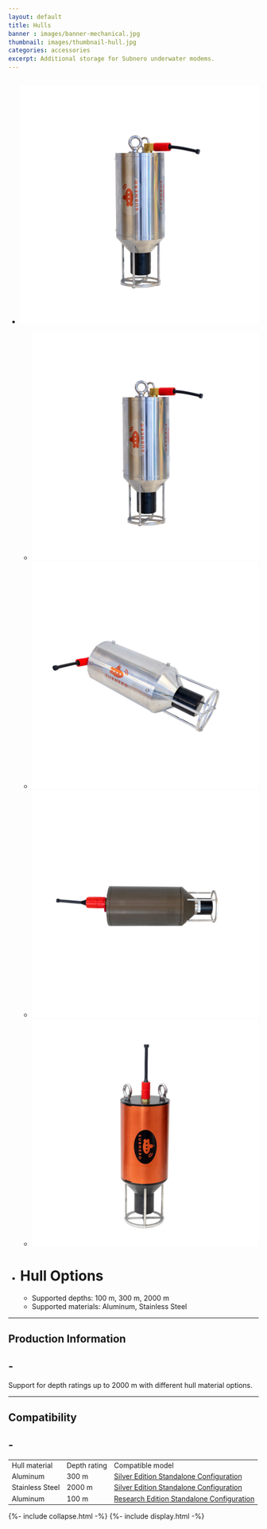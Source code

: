 ```yaml
---
layout: default
title: Hulls
banner : images/banner-mechanical.jpg
thumbnail: images/thumbnail-hull.jpg
categories: accessories
excerpt: Additional storage for Subnero underwater modems.
---
```


<div class='full tall' style='background-image: url({{site.baseurl}}/{{page.banner}});'>
  <div class='row'>
    <div class='large-12 columns'>
      <!-- {% include section-header.html title=page.title tagline=page.tagline color=page.title_color class="big" %} -->
    </div>
  </div>
  <div class='four spacing'></div>
  <div class='four spacing'></div>
</div>

<div class='full'>
  <div class='row'>
      <ul class='gfXsQG'>
        <li class='accessories'>
            <div class='mod modBlogPost big'>
              <img id='main-img' src='/images/accessories-hull01.jpg'>
            </div>
            <div class='modGallery'>
              <ul class='media modTeamMember gallery shortcode-list'>
                <li class="member current-li"><a class='image-nav'><img src='/images/accessories-hull01.jpg'></a></li>
                <li class="member"><a class='image-nav'><img src='/images/accessories-hull02.jpg'></a></li>
                <li class="member"><a class='image-nav'><img src='/images/accessories-hull03.jpg'></a></li>
                <li class="member"><a class='image-nav'><img src='/images/accessories-hull04.jpg'></a></li>
              </ul>
            </div>
        </li>
        <li class='accessories'>
          <div class='hOXnHC'>
            <h1>Hull Options</h1>
            <ul>
              <li>Supported depths: 100 m, 300 m, 2000 m</li>
              <li>Supported materials: Aluminum, Stainless Steel</li>
            </ul>
          </div>
        </li>
      </ul>
      <hr>
      <div class='cGBxoB'>
        <div class='media hOXnHC modBlogPost'>
          <h2>Production Information</h2>
          <a class='media-body links collapsible' id ='batProduct'>
            <h2 class='right' id='batProduct-icon'>-</h2>
          </a>
        </div>
        <div class='media modBlogPost collapsible-content' id = 'batProductdata'>
          <p>Support for depth ratings up to 2000 m with different hull material options.</p>
        </div>
      </div>
      <hr>
      <div class='cGBxoB'>
          <div class='media hOXnHC modBlogPost'>
            <h2>Compatibility</h2>
            <a class='media-body links collapsible' id ='batCompatibility'>
            <h2 class='right' id='batCompatibility-icon'>-</h2>
          </a>
          </div>
          <div class='media modBlogPost collapsible-content' id = 'batCompatibilitydata'>
            <table style="width:100%">
            <tr>
              <td>Hull material</td>
              <td>Depth rating</td>
              <td>Compatible model</td>
            </tr>
            <tr>
              <td>Aluminum</td>
              <td>300 m</td>
              <td><a href="{{site.baseurl}}/products/wnc-m25mss3">Silver Edition Standalone Configuration</a></td>
            </tr>
            <tr>
              <td>Stainless Steel</td>
              <td>2000 m</td>
              <td><a href="{{site.baseurl}}/products/wnc-m25mss3">Silver Edition Standalone Configuration</a></td>
            </tr>
            <tr>
              <td>Aluminum</td>
              <td>100 m</td>
              <td><a href="{{site.baseurl}}/products/wnc-m25mrs3">Research Edition Standalone Configuration</a></td>
            </tr>
          </table>
          </div>
      </div>
  </div>
</div>
{%- include collapse.html -%}
{%- include display.html -%}